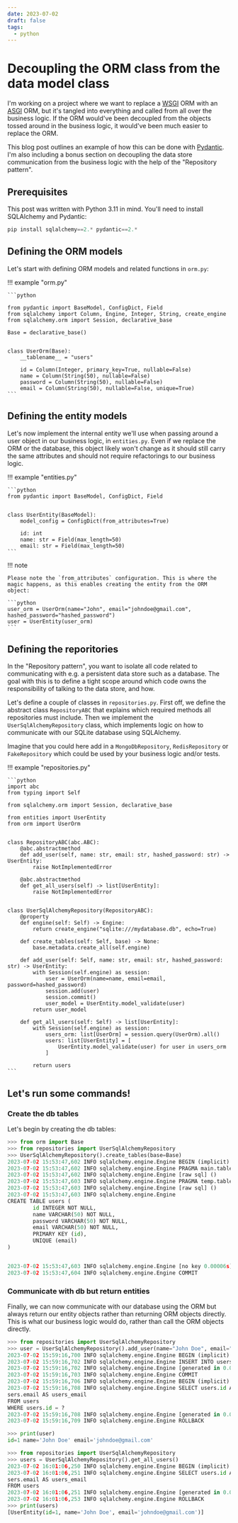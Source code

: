 ```yaml
---
date: 2023-07-02
draft: false
tags:
  - python
---
```


# Decoupling the ORM class from the data model class

I'm working on a project where we want to replace a [WSGI](https://en.wikipedia.org/wiki/Web_Server_Gateway_Interface) ORM with an [ASGI](https://en.wikipedia.org/wiki/Asynchronous_Server_Gateway_Interface) ORM, but it's tangled into everything and called from all over the business logic. If the ORM would've been decoupled from the objects tossed around in the business logic, it would've been much easier to replace the ORM.

This blog post outlines an example of how this can be done with [Pydantic](https://github.com/pydantic/pydantic). I'm also including a bonus section on decoupling the data store communication from the business logic with the help of the "Repository pattern".

<!-- more -->

## Prerequisites

This post was written with Python 3.11 in mind. You'll need to install SQLAlchemy and Pydantic:

```python
pip install sqlalchemy==2.* pydantic==2.*
```

## Defining the ORM models

Let's start with defining ORM models and related functions in `orm.py`:

!!! example "orm.py"

    ```python

    from pydantic import BaseModel, ConfigDict, Field
    from sqlalchemy import Column, Engine, Integer, String, create_engine
    from sqlalchemy.orm import Session, declarative_base

    Base = declarative_base()


    class UserOrm(Base):
        __tablename__ = "users"

        id = Column(Integer, primary_key=True, nullable=False)
        name = Column(String(50), nullable=False)
        password = Column(String(50), nullable=False)
        email = Column(String(50), nullable=False, unique=True)
    ```

## Defining the entity models

Let's now implement the internal entity we'll use when passing around a user object in our business logic, in `entities.py`. Even if we replace the ORM or the database, this object likely won't change as it should still carry the same attributes and should not require refactorings to our business logic.

!!! example "entities.py"

    ```python
    from pydantic import BaseModel, ConfigDict, Field


    class UserEntity(BaseModel):
        model_config = ConfigDict(from_attributes=True)

        id: int
        name: str = Field(max_length=50)
        email: str = Field(max_length=50)
    ```

!!! note

    Please note the `from_attributes` configuration. This is where the magic happens, as this enables creating the entity from the ORM object:

    ```python
    user_orm = UserOrm(name="John", email="johndoe@gmail.com", hashed_password="hashed_password")
    user = UserEntity(user_orm)
    ```

## Defining the reporitories

In the "Repository pattern", you want to isolate all code related to communicating with e.g. a persistent data store such as a database. The goal with this is to define a tight scope around which code owns the responsibility of talking to the data store, and how.

Let's define a couple of classes in `repositories.py`. First off, we define the abstract class `RepositoryABC` that explains which required methods all repositories must include. Then we implement the `UserSqlAlchemyRepository` class, which implements logic on how to communicate with our SQLite database using SQLAlchemy.

Imagine that you could here add in a `MongoDbRepository`, `RedisRepository` or `FakeRepository` which could be used by your business logic and/or tests.

!!! example "repositories.py"

    ```python
    import abc
    from typing import Self

    from sqlalchemy.orm import Session, declarative_base

    from entities import UserEntity
    from orm import UserOrm


    class RepositoryABC(abc.ABC):
        @abc.abstractmethod
        def add_user(self, name: str, email: str, hashed_password: str) -> UserEntity:
            raise NotImplementedError

        @abc.abstractmethod
        def get_all_users(self) -> list[UserEntity]:
            raise NotImplementedError


    class UserSqlAlchemyRepository(RepositoryABC):
        @property
        def engine(self: Self) -> Engine:
            return create_engine("sqlite:///mydatabase.db", echo=True)

        def create_tables(self: Self, base) -> None:
            base.metadata.create_all(self.engine)

        def add_user(self: Self, name: str, email: str, hashed_password: str) -> UserEntity:
            with Session(self.engine) as session:
                user = UserOrm(name=name, email=email, password=hashed_password)
                session.add(user)
                session.commit()
                user_model = UserEntity.model_validate(user)
            return user_model

        def get_all_users(self: Self) -> list[UserEntity]:
            with Session(self.engine) as session:
                users_orm: list[UserOrm] = session.query(UserOrm).all()
                users: list[UserEntity] = [
                    UserEntity.model_validate(user) for user in users_orm
                ]

            return users
    ```

## Let's run some commands!

### Create the db tables

Let's begin by creating the db tables:

```python
>>> from orm import Base
>>> from repositories import UserSqlAlchemyRepository
>>> UserSqlAlchemyRepository().create_tables(base=Base)
2023-07-02 15:53:47,602 INFO sqlalchemy.engine.Engine BEGIN (implicit)
2023-07-02 15:53:47,602 INFO sqlalchemy.engine.Engine PRAGMA main.table_info("users")
2023-07-02 15:53:47,602 INFO sqlalchemy.engine.Engine [raw sql] ()
2023-07-02 15:53:47,603 INFO sqlalchemy.engine.Engine PRAGMA temp.table_info("users")
2023-07-02 15:53:47,603 INFO sqlalchemy.engine.Engine [raw sql] ()
2023-07-02 15:53:47,603 INFO sqlalchemy.engine.Engine
CREATE TABLE users (
        id INTEGER NOT NULL,
        name VARCHAR(50) NOT NULL,
        password VARCHAR(50) NOT NULL,
        email VARCHAR(50) NOT NULL,
        PRIMARY KEY (id),
        UNIQUE (email)
)


2023-07-02 15:53:47,603 INFO sqlalchemy.engine.Engine [no key 0.00006s] ()
2023-07-02 15:53:47,604 INFO sqlalchemy.engine.Engine COMMIT
```

### Communicate with db but return entities

Finally, we can now communicate with our database using the ORM but always return our entity objects rather than returning ORM objects directly. This is what our business logic would do, rather than call the ORM objects directly.

```python
>>> from repositories import UserSqlAlchemyRepository
>>> user = UserSqlAlchemyRepository().add_user(name="John Doe", email="johndoe@gmail.com", hashed_password="hashed_password")
2023-07-02 15:59:16,700 INFO sqlalchemy.engine.Engine BEGIN (implicit)
2023-07-02 15:59:16,702 INFO sqlalchemy.engine.Engine INSERT INTO users (name, password, email) VALUES (?, ?, ?)
2023-07-02 15:59:16,702 INFO sqlalchemy.engine.Engine [generated in 0.00024s] ('John Doe', 'hashed_password', 'johndoe@gmail.com')
2023-07-02 15:59:16,703 INFO sqlalchemy.engine.Engine COMMIT
2023-07-02 15:59:16,706 INFO sqlalchemy.engine.Engine BEGIN (implicit)
2023-07-02 15:59:16,708 INFO sqlalchemy.engine.Engine SELECT users.id AS users_id, users.name AS users_name, users.password AS users_password, u
sers.email AS users_email
FROM users
WHERE users.id = ?
2023-07-02 15:59:16,708 INFO sqlalchemy.engine.Engine [generated in 0.00015s] (1,)
2023-07-02 15:59:16,709 INFO sqlalchemy.engine.Engine ROLLBACK

>>> print(user)
id=1 name='John Doe' email='johndoe@gmail.com'
```

```python
>>> from repositories import UserSqlAlchemyRepository
>>> users = UserSqlAlchemyRepository().get_all_users()
2023-07-02 16:01:06,250 INFO sqlalchemy.engine.Engine BEGIN (implicit)
2023-07-02 16:01:06,251 INFO sqlalchemy.engine.Engine SELECT users.id AS users_id, users.name AS users_name, users.password AS users_password, u
sers.email AS users_email
FROM users
2023-07-02 16:01:06,251 INFO sqlalchemy.engine.Engine [generated in 0.00032s] ()
2023-07-02 16:01:06,253 INFO sqlalchemy.engine.Engine ROLLBACK
>>> print(users)
[UserEntity(id=1, name='John Doe', email='johndoe@gmail.com')]
```
